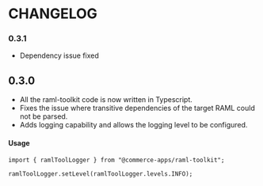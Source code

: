 # CHANGELOG

### 0.3.1
* Dependency issue fixed

## 0.3.0

* All the raml-toolkit code is now written in Typescript.
* Fixes the issue where transitive dependencies of the target RAML could not be parsed.
* Adds logging capability and allows the logging level to be configured.

#### Usage
```
import { ramlToolLogger } from "@commerce-apps/raml-toolkit";

ramlToolLogger.setLevel(ramlToolLogger.levels.INFO);
```